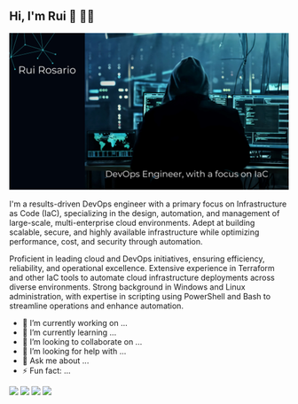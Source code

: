 ## Hi, I'm Rui 👋 👨‍💻
<img src="https://github.com/Rui-cvet/Rui-cvet/blob/main/Black%20Blue%20Modern%20Gradient%20Cybersecurity%20Presentation.png" alt="Hi there Rui Rosario here!  - DevOps Engineer, Infrastructure">



I'm a results-driven DevOps engineer with a primary focus on Infrastructure as Code (IaC), specializing in the design, automation, and management of large-scale, multi-enterprise cloud environments. Adept at building scalable, secure, and highly available infrastructure while optimizing performance, cost, and security through automation.

Proficient in leading cloud and DevOps initiatives, ensuring efficiency, reliability, and operational excellence. Extensive experience in Terraform and other IaC tools to automate cloud infrastructure deployments across diverse environments. Strong background in Windows and Linux administration, with expertise in scripting using PowerShell and Bash to streamline operations and enhance automation. 

- 🔭 I’m currently working on ...
- 🌱 I’m currently learning ...
- 👯 I’m looking to collaborate on ...
- 🤔 I’m looking for help with ...
- 💬 Ask me about ...
- ⚡ Fun fact: ...




<!-- Combined GitHub Stats -->
<img height="137px" src="https://github-readme-stats.vercel.app/api?username=Rui-cvet&hide_title=true&hide_border=true&show_icons=true&include_all_commits=true&count_private=true&line_height=21&theme=tokyonight" />


<!-- Combined GitHub Stats -->
<img height="137px" src="https://github-readme-stats.vercel.app/api?username=Rui-cvet&hide_title=true&role=OWNER,COLLABORATOR&count_internal=true&hide_border=true&show_icons=true&include_all_commits=true&count_private=true&line_height=21&theme=tokyonight" />

<!-- Most Used Languages -->
<img height="137px" src="https://github-readme-stats.vercel.app/api/top-langs/?username=Rui-cvet&hide_title=true&hide_border=true&layout=compact&langs_count=10&theme=tokyonight" />

<!-- GitHub Streak Stats -->
<img height="137px" src="https://github-readme-streak-stats.herokuapp.com/?user=Rui-cvet&hide_border=true&theme=tokyonight" />







<!--
**Rui-cvet/Rui-cvet** is a ✨ _special_ ✨ repository because its `README.md` (this file) appears on your GitHub profile.

Here are some ideas to get you started:

- 🔭 I’m currently working on ...
- 🌱 I’m currently learning ...
- 👯 I’m looking to collaborate on ...
- 🤔 I’m looking for help with ...
- 💬 Ask me about ...
- 📫 How to reach me: ...
- 😄 Pronouns: ...
- ⚡ Fun fact: ...
-->
